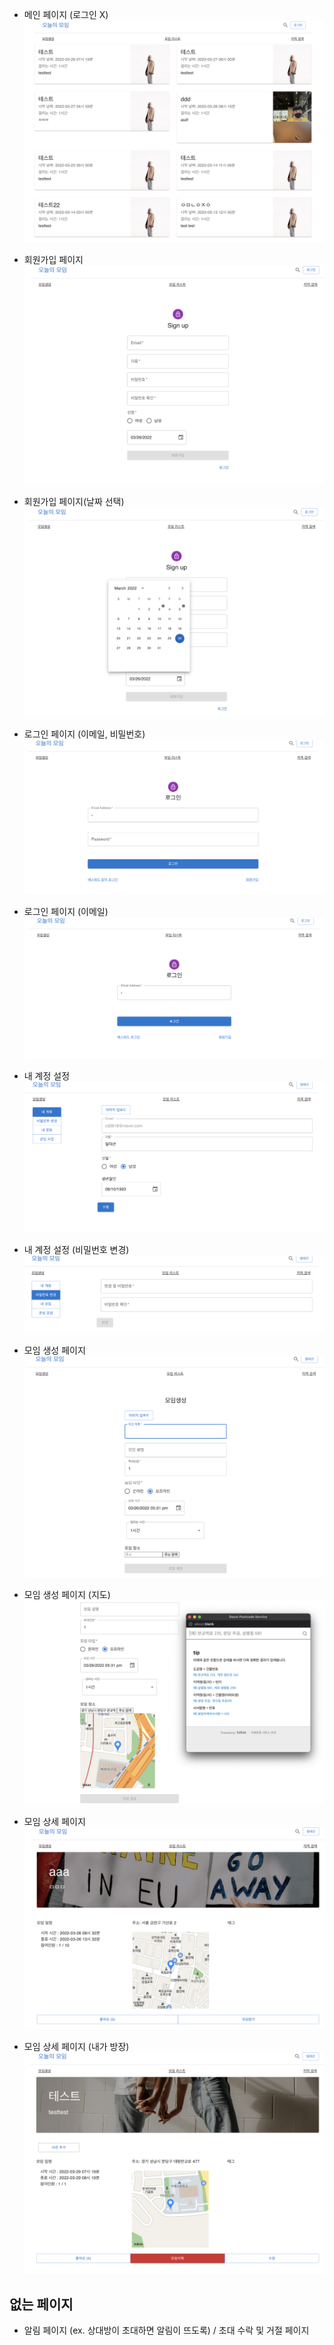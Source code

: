- 메인 페이지 (로그인 X)
![image_main_noLogin](image_folder_OnlyGitReadme/image_main_noLogin.png)

- 회원가입 페이지
![signup_page](image_folder_OnlyGitReadme/signup_page.png)

- 회원가입 페이지(날짜 선택)
![datePicker_in_signup_page](image_folder_OnlyGitReadme/datePicker_in_signup_page.png)

- 로그인 페이지 (이메일, 비밀번호)
![login_page](image_folder_OnlyGitReadme/login_page.png)

- 로그인 페이지 (이메일)
![login_page_by_email](image_folder_OnlyGitReadme/login_page_by_email.png)

- 내 계정 설정
![myAccount_setting](image_folder_OnlyGitReadme/myAccount_setting.png)

- 내 계정 설정 (비밀번호 변경)
![myAccount_setting_password](image_folder_OnlyGitReadme/myAccount_setting_password.png)

- 모임 생성 페이지
![make_meeting](image_folder_OnlyGitReadme/make_meeting.png)

- 모임 생성 페이지 (지도)
![mapImage_in_make_meeting](image_folder_OnlyGitReadme/mapImage_in_make_meeting.png)

- 모임 상세 페이지
![image_meeting_detail_notMine](image_folder_OnlyGitReadme/image_meeting_detail_notMine.png)

- 모임 상세 페이지 (내가 방장)
![](image_folder_OnlyGitReadme/image_meeting_detail_mine.png)


## 없는 페이지
- 알림 페이지 (ex. 상대방이 초대하면 알림이 뜨도록) / 초대 수락 및 거절 페이지
